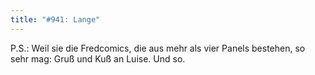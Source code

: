 ```yaml
---
title: "#941: Lange"
---
```


P.S.: 
Weil sie die Fredcomics, die aus mehr als vier Panels bestehen, so sehr mag: Gruß und Kuß an Luise.
Und so.
